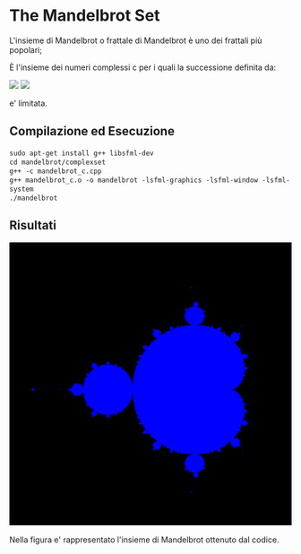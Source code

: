 # The Mandelbrot Set

L'insieme di Mandelbrot o frattale di Mandelbrot è uno dei frattali più popolari;

È l'insieme dei numeri complessi c per i quali la successione definita da: 

<img src="https://render.githubusercontent.com/render/math?math=z_0 = 0">
<img src="https://render.githubusercontent.com/render/math?math=z_{n %2B 1}=z_n^2 %2B c">

e' limitata.

## Compilazione ed Esecuzione
```
sudo apt-get install g++ libsfml-dev
cd mandelbrot/complexset
g++ -c mandelbrot_c.cpp
g++ mandelbrot_c.o -o mandelbrot -lsfml-graphics -lsfml-window -lsfml-system
./mandelbrot
```
## Risultati
![complexset](https://github.com/samuelelanzi/mandelbrot/blob/main/complexset/images/mandelbrot.png)

Nella figura e' rappresentato l'insieme di Mandelbrot ottenuto dal codice.

